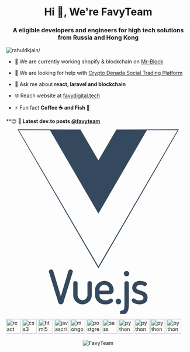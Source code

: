 <h1 align="center">Hi 👋, We're FavyTeam </h1>
<p align="center">
  <a href="https://dev.to/favyteam">
    <i class="fab fa-dev" title="favyteam's DEV Profile"></i>
  </a>
</p>

<h3 align="center">A eligible developers and engineers for high tech solutions from Russia and Hong Kong</h3>
<p align="left"> <img src=https://komarev.com/ghpvc/?username=rahuldkjain alt=rahuldkjain/> </p>

- 🔭 We are currently working shopify & blockchain on [Mr-Block](https://www.mr-block.com/)

- 🤔 We are looking for help with [Crypto Denada Social Trading Platform](https://cryptodenada.com/)

- 💬 Ask me about **react, laravel and blockchain**

- 🌐 Reach website at [favydigital.tech](http://favydigital.tech/)

- ⚡ Fun fact **Coffee ☕️ and Fish 🎣**

**😊 
**📕 Latest dev.to posts [@favyteam](https://dev.to/favyteam)**
<!-- BLOG-POST-LIST:START -->

<!-- BLOG-POST-LIST:END -->

<p align="center">
  <svg viewBox="0 0 128 128">
<path d="M31.393 97.211c-.375 0-.75.108-1.074.322-.325.215-.621.584-.621 1.057 0 .063-.037.203.084.445l-.03-.076 6.57 21.318c.117.397.395.701.71.875.314.174.662.238.998.238.714 0 1.495-.34 1.734-1.105l.002-.002 6.565-21.396v-.076c0 .103.03.042.03-.188 0-.48-.306-.837-.636-1.06a2 2 0 00-1.12-.352c-.498 0-1.07.3-1.263.875l-.002.008-5.312 17.727-5.332-17.697c-.078-.313-.287-.571-.531-.717s-.514-.195-.772-.195zm52.336 1.1c-1.04 0-1.914.794-1.914 1.789 0 .995.861 1.822 1.914 1.822 1.033 0 1.853-.842 1.853-1.822 0-.98-.834-1.79-1.853-1.79zm-15.406 6.826c-3.57 0-6.508 2.855-6.508 6.287v3.521c0 1.923.765 3.572 2.065 4.71 1.3 1.137 3.115 1.767 5.197 1.767 1.538 0 2.792-.343 3.688-.81.447-.234.805-.497 1.07-.782.265-.285.46-.598.46-.984 0-.356-.138-.664-.36-.942-.223-.277-.57-.533-1.02-.533-.325 0-.577.138-.795.272s-.422.281-.67.424c-.495.285-1.152.562-2.31.562-1.29 0-2.366-.366-3.108-.984-.742-.619-1.174-1.48-1.174-2.604v-.664h6.61c.703 0 1.484.002 2.156-.428.672-.429 1.08-1.284 1.08-2.588 0-3.61-3.011-6.224-6.38-6.224zm24.793 0c-1.898 0-3.294.613-4.19 1.535-.895.922-1.28 2.121-1.28 3.242 0 1.43.577 2.451 1.404 3.108.826.656 1.855.987 2.836 1.283.98.296 1.92.56 2.552.949.633.39.977.814.977 1.705 0 .48-.145.862-.535 1.174-.39.312-1.083.56-2.205.56-1.329 0-2.075-.331-2.616-.666-.27-.167-.486-.34-.709-.494-.223-.154-.475-.318-.826-.318-.422 0-.735.26-.926.531-.19.271-.298.58-.298.912 0 .411.199.771.484 1.086.285.315.672.598 1.146.844.949.491 2.254.834 3.807.834 1.686 0 3.071-.412 4.05-1.21.98-.796 1.515-1.98 1.515-3.347 0-1.544-.56-2.653-1.387-3.386-.827-.734-1.872-1.112-2.867-1.416-.995-.305-1.953-.542-2.596-.877-.644-.34-.952-.65-.952-1.37 0-.388.157-.876.55-1.26.394-.384 1.034-.696 2.096-.696.85 0 1.48.198 1.985.405.252.103.472.209.68.299.207.09.398.177.67.177.49 0 .827-.324 1.029-.627.202-.302.32-.601.32-.941 0-.425-.267-.727-.562-.955-.295-.228-.666-.41-1.096-.568-.86-.316-1.956-.518-3.057-.518zm-44.959.187c-.826 0-1.537.521-1.537 1.287v8.399c0 3.4 2.891 6.412 6.476 6.412 3.525 0 6.475-2.977 6.475-6.412v-8.43c0-.384-.208-.718-.486-.93s-.635-.326-1.02-.326a1.73 1.73 0 00-1.025.32c-.285.208-.512.54-.512.936v8.43c0 1.793-1.56 3.525-3.431 3.525-1.902 0-3.432-1.763-3.432-3.525v-8.399c0-.397-.218-.705-.488-.923s-.625-.364-1.02-.364zm35.572 0c-.387 0-.746.1-1.03.315s-.476.566-.476.941v15.475c0 1.162-.08 2.138-.336 2.73-.256.594-.566.858-1.43.858-.753 0-1.38.657-1.38 1.445 0 .328.107.685.375.965.267.28.682.447 1.164.447 1.63 0 2.876-.722 3.619-1.896.743-1.174 1.033-2.748 1.033-4.549V106.58c0-.399-.228-.746-.518-.951a1.753 1.753 0 00-1.021-.305zm-15.439 2.51c2.048 0 3.432 1.716 3.432 3.463 0 .19-.021.316-.041.375s-.02.054-.051.074c-.061.04-.377.121-.98.121h-5.792v-.695c0-1.829 1.527-3.338 3.432-3.338zm9.75 9.631c-1.109 0-1.945.917-1.945 1.978 0 1.02.824 1.948 1.945 1.948 1.06 0 1.916-.9 1.916-1.948 0-1.087-.87-1.978-1.916-1.978z" fill="#35495e" style="block-progression:tb;isolation:auto;mix-blend-mode:normal;solid-color:#000;text-decoration-color:#000;text-decoration-line:none;text-decoration-style:solid;text-indent:0;text-transform:none;white-space:normal"></path><path fill="#35495e" d="M7.941 0L51.61.139l12.523 21.385L76.66.139l43.4-.138-55.914 96.466zm111.23.558L97.827.576 64.127 58.434 30.447.577 8.767.56l55.369 94.5z"></path>
</svg>
  </p>
  <img src=https://devicons.github.io/devicon/devicon.git/icons/react/react-original-wordmark.svg alt=react width="40" height="40"/> 
  <img src=https://devicons.github.io/devicon/devicon.git/icons/css3/css3-original-wordmark.svg alt=css3 width="40" height="40"/> 
  <img src=https://devicons.github.io/devicon/devicon.git/icons/html5/html5-original-wordmark.svg alt=html5 width="40" height="40"/> 
  <img src=https://devicons.github.io/devicon/devicon.git/icons/javascript/javascript-original.svg alt=javascript width="40" height="40"/> 
  <img src=https://devicons.github.io/devicon/devicon.git/icons/mongodb/mongodb-original-wordmark.svg alt=mongodb width="40" height="40"/> 
  <img src=https://devicons.github.io/devicon/devicon.git/icons/postgresql/postgresql-original-wordmark.svg alt=postgresql width="40" height="40"/> 
  <img src=https://devicons.github.io/devicon/devicon.git/icons/sass/sass-original.svg alt=sass width="40" height="40"/> 
  <img src=https://devicons.github.io/devicon/devicon.git/icons/python/python-original-wordmark.svg alt=python width="40" height="40"/>
  <img src=https://devicons.github.io/devicon/devicon.git/icons/electron/electron-original-wordmark.svg alt=python width="40" height="40"/>
  <img src=https://devicons.github.io/devicon/devicon.git/icons/rubymine/rubymine-original-wordmark.svg alt=python width="40" height="40"/>
  <img src=https://devicons.github.io/devicon/devicon.git/icons/docker/docker-original-wordmark.svg alt=python width="40" height="40"/>
</p>

<p align="center"> <img src=https://github-readme-stats.vercel.app/api?username=FavyTeam&show_icons=true alt=FavyTeam /> </p>
